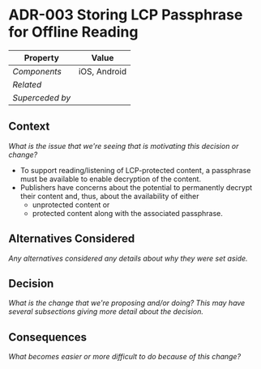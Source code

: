 # ADR-003 Storing LCP Passphrase for Offline Reading

| Property        | Value                                 |
| --              | --                                    |
| *Components*    | iOS, Android   |
| *Related*       |            |
| *Superceded by* |  | 

## Context

*What is the issue that we're seeing that is motivating this decision or change?*

- To support reading/listening of LCP-protected content, a passphrase must be available to enable decryption of the content.
- Publishers have concerns about the potential to permanently decrypt their content and, thus, about the availability of either
    - unprotected content or
    - protected content along with the associated passphrase.

## Alternatives Considered

*Any alternatives considered any details about why they were set aside.*

## Decision

*What is the change that we're proposing and/or doing? This may have several subsections giving more detail about the decision.*

## Consequences

*What becomes easier or more difficult to do because of this change?*
